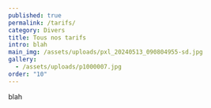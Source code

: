 ```yaml
---
published: true
permalink: /tarifs/
category: Divers
title: Tous nos tarifs
intro: blah
main_img: /assets/uploads/pxl_20240513_090804955-sd.jpg
gallery:
  - /assets/uploads/p1000007.jpg
order: "10"
---
```

blah
